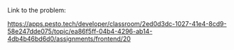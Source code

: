 Link to the problem:

https://apps.pesto.tech/developer/classroom/2ed0d3dc-1027-41e4-8cd9-58e247dde075/topic/ea86f5ff-04b4-4296-ab14-4db4b46bd6d0/assignments/frontend/20

